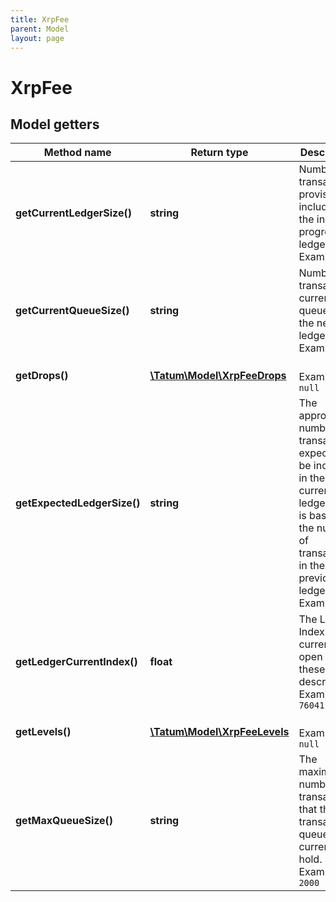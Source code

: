```yaml
---
title: XrpFee
parent: Model
layout: page
---
```


# XrpFee

## Model getters

Method name | Return type | Description | Notes
------------ | ------------- | ------------- | -------------
**getCurrentLedgerSize()** | **string** | Number of transactions provisionally included in the in-progress ledger. <br>Example: `8` | [optional]
**getCurrentQueueSize()** | **string** | Number of transactions currently queued for the next ledger. <br>Example: `0` | [optional]
**getDrops()** | [**\Tatum\Model\XrpFeeDrops**](../XrpFeeDrops) |  <br>Example: `null` | [optional]
**getExpectedLedgerSize()** | **string** | The approximate number of transactions expected to be included in the current ledger. This is based on the number of transactions in the previous ledger. <br>Example: `67` | [optional]
**getLedgerCurrentIndex()** | **float** | The Ledger Index of the current open ledger these stats describe. <br>Example: `760411` | [optional]
**getLevels()** | [**\Tatum\Model\XrpFeeLevels**](../XrpFeeLevels) |  <br>Example: `null` | [optional]
**getMaxQueueSize()** | **string** | The maximum number of transactions that the transaction queue can currently hold. <br>Example: `2000` | [optional]

